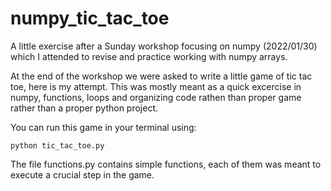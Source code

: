 # numpy_tic_tac_toe

A little exercise after a Sunday workshop focusing on numpy (2022/01/30) which I attended to revise and practice working with numpy arrays.  

At the end of the workshop we were asked to write a little game of tic tac toe, here is my attempt.
This was mostly meant as a quick excercise in numpy, functions, loops and organizing code rathen than proper game rather than a proper python project.

You can run this game in your terminal using:

    python tic_tac_toe.py
  
The file functions.py contains simple functions, each of them was meant to execute a crucial step in the game.
